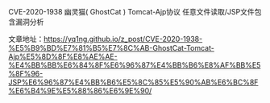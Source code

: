CVE-2020-1938 幽灵猫( GhostCat ) Tomcat-Ajp协议 任意文件读取/JSP文件包含漏洞分析

文章地址：https://yq1ng.github.io/z_post/CVE-2020-1938-%E5%B9%BD%E7%81%B5%E7%8C%AB-GhostCat-Tomcat-Ajp%E5%8D%8F%E8%AE%AE-%E4%BB%BB%E6%84%8F%E6%96%87%E4%BB%B6%E8%AF%BB%E5%8F%96-JSP%E6%96%87%E4%BB%B6%E5%8C%85%E5%90%AB%E6%BC%8F%E6%B4%9E%E5%88%86%E6%9E%90/
